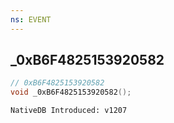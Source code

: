 ```yaml
---
ns: EVENT
---
```

## _0xB6F4825153920582

```c
// 0xB6F4825153920582
void _0xB6F4825153920582();
```

```
NativeDB Introduced: v1207
```

